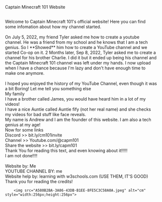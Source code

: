 <!DOCTYPE html>
   Captain Minecraft 101 Website <br /> <br />
  <body>
    Welcome to Captain Minecraft 101's official website! Here you can find some infomation about how my channel started. <br />
  <br />
      On July 5, 2022, my friend Tyler asked me how to create a youtube channel. He was a friend from my school and he knows that I am a tech genius. So I **Showed** 
      him how to create a YouTube channel and we started Co-op on it. 2 Months later, Sep 8, 2022, Tyler asked me to create a channel for his brother Charlie. I did it 
      but it ended up being his channel and the Captain Minecraft 101 channel was left under my hands. I now upload when I have a chance because I'm lazy and don't 
      have enough time to make one anymore. <br /><br />
    I hoped you enjoyed the history of my YouTube Channel, even though it was a bit Boring! Let me tell you something else <br />
      My family <br />
      I have a brother called James, you would have heard him in a lot of my videos! <br />
      I have a nice Auntie called Auntie fify (not her real name) and she checks my videos for bad stuff like face reveals. <br />
      My name is Andrew and I am the founder of this website. I am also a tech genius at my age! <br />
    Now for some links <br />
      Discord >> bit.ly/cm101invite <br />
      Channel >> Youtube.com/@capm101 <br />
      Share the website >> bit.ly/capm101 <br />
    Thank You for reading this text, and even knowing about it!!!!! <br /> 
     I am not done!!!! <br /><br />
     <Some credits>
        Website by: Me<br />
        YOUTUBE CHANNEL BY: me<br />
        Website help by: learning with w3schools.com (USE THEM, IT'S GOOD)<br / >
        Thank you for reading the credits!<br />
        
        <img src="A580B2BA-3A86-43DB-B1EE-8FE5C3C58A0A.jpeg" alt="cm" style="width:256px;height:256px">
  </body>
 </!DOCTYPE html>
